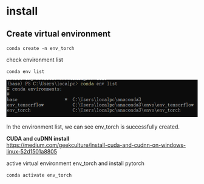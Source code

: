 # install

## Create virtual environment
```
conda create -n env_torch
```
check environment list
```
conda env list
```
![plot](https://github.com/YuanManfei/pytorch-learning/blob/main/install/img/check_list.png)

In the environment list, we can see env_torch is successfully created.

**CUDA and cuDNN install**  
https://medium.com/geekculture/install-cuda-and-cudnn-on-windows-linux-52d1501a8805  

active virtual environment env_torch and install pytorch
```
conda activate env_torch
```
